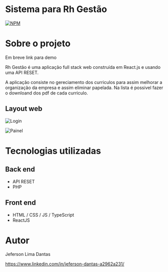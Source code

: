 # Sistema para Rh Gestão
[![NPM](https://img.shields.io/npm/l/react)](https://github.com/jeferson8458/sistemarh/blob/main/LICENCE) 

# Sobre o projeto

Em breve link para demo

Rh Gestão é uma aplicação full stack web construída em React.js e usando uma API RESET.

A aplicação consiste no gereciamento dos curriculos para assim melhorar a organização da empresa e assim eliminar papelada. Na lista é possivel fazer o downloand dos pdf de cada curriculo.

## Layout web
![Login](https://github.com/jeferson8458/sistemarh/blob/main/assents/login.png)

![Painel](https://github.com/jeferson8458/sistemarh/blob/main/assents/painel.png)

# Tecnologias utilizadas
## Back end
- API RESET
- PHP
## Front end
- HTML / CSS / JS / TypeScript
- ReactJS

# Autor

Jeferson Lima Dantas

https://www.linkedin.com/in/jeferson-dantas-a2962a231/

